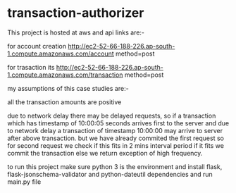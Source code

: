 # transaction-authorizer

This project is hosted at aws and api links are:-

for account creation http://ec2-52-66-188-226.ap-south-1.compute.amazonaws.com/account  method=post

for trasaction its http://ec2-52-66-188-226.ap-south-1.compute.amazonaws.com/transaction method=post

my assumptions of this case studies are:-

all the transaction amounts are positive

due to network delay there may be delayed requests, so if a transaction which has timestamp of 10:00:05 seconds arrives first to the server and due to network delay a transaction of timestamp 10:00:00 may arrive to server after above transaction. but we have already commited the first request so for second request we check if this fits in 2 mins interval period if it fits we commit the transaction else we return exception of high frequency.

to run this project make sure python 3 is the environment and install flask, flask-jsonschema-validator and python-dateutil dependencies
and run main.py file

